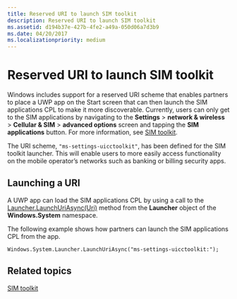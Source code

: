 ```yaml
---
title: Reserved URI to launch SIM toolkit
description: Reserved URI to launch SIM toolkit
ms.assetid: d194b37e-427b-4fe2-a49a-050d06a7d3b9
ms.date: 04/20/2017
ms.localizationpriority: medium
---
```


# Reserved URI to launch SIM toolkit


Windows includes support for a reserved URI scheme that enables partners to place a UWP app on the Start screen that can then launch the SIM applications CPL to make it more discoverable. Currently, users can only get to the SIM applications by navigating to the **Settings** &gt; **network & wireless** &gt; **Cellular & SIM** &gt; **advanced options** screen and tapping the **SIM applications** button. For more information, see [SIM toolkit](sim-toolkit.md).

The URI scheme, `"ms-settings-uicctoolkit"`, has been defined for the SIM toolkit launcher. This will enable users to more easily access functionality on the mobile operator’s networks such as banking or billing security apps.

## Launching a URI


A UWP app can load the SIM applications CPL by using a call to the [Launcher.LaunchUriAsync(Uri)](http://msdn.microsoft.com/library/windows/apps/hh701480.aspx) method from the **Launcher** object of the **Windows.System** namespace.

The following example shows how partners can launch the SIM applications CPL from the app.

``` syntax
Windows.System.Launcher.LaunchUriAsync("ms-settings-uicctoolkit:");
```

## Related topics


[SIM toolkit](sim-toolkit.md)

 

 







